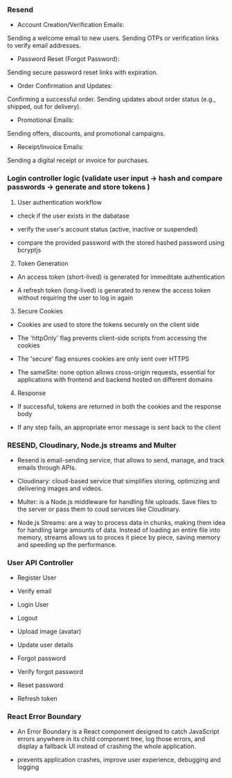 
### Resend 

- Account Creation/Verification Emails:

Sending a welcome email to new users.
Sending OTPs or verification links to verify email addresses.

- Password Reset (Forgot Password):

Sending secure password reset links with expiration.

- Order Confirmation and Updates:

Confirming a successful order.
Sending updates about order status (e.g., shipped, out for delivery).

 - Promotional Emails:

Sending offers, discounts, and promotional campaigns.

 - Receipt/Invoice Emails:

Sending a digital receipt or invoice for purchases.



### Login controller logic  (validate user input -> hash and compare passwords -> generate and store tokens )


1. User authentication workflow 

- check if the user exists in the dabatase 

- verify the user's account status (active, inactive or suspended)

- compare the provided password with the stored hashed password using bcryptjs 

2. Token Generation 

- An access token (short-lived) is generated for immeditate authentication 

- A refresh token (long-lived) is generated to renew the access token without requiring the user to log in again 

3. Secure Cookies 

- Cookies are used to store the tokens securely on the client side 

- The 'httpOnly' flag prevents client-side scripts from accessing the cookies 

- The 'secure' flag ensures cookies are only sent over HTTPS 

- The sameSite: none option allows cross-origin requests, essential for applications with frontend and backend hosted on different domains 

4. Response 

- If successful, tokens are returned in both the cookies and the response body 

- If any step fails, an appropriate error message is sent back to the client 


### RESEND, Cloudinary, Node.js streams and Multer 


- Resend is email-sending service, that allows to send, manage, and track emails through APIs. 

- Cloudinary: cloud-based service that simplifies storing, optimizing and delivering images and videos. 

- Multer: is a Node.js middleware for handling file uploads. Save files to the server or pass them to coud services like Cloudinary. 

- Node.js Streams: are a way to process data in chunks, making them idea for handling large amounts of data. Instead of loading an entire file into memory, streams allows us to proces it piece by piece, saving memory and speeding up the performance. 


### User API Controller 


- Register User

- Verify email

- Login User

- Logout 

- Upload image (avatar)

- Update user details 

- Forgot password 

- Verify forgot password

- Reset password 

- Refresh token 


### React Error Boundary 


- An Error Boundary is a React component designed to catch JavaScript errors anywhere in its child component tree, log those errors, and display a fallback UI instead of crashing the whole application.

- prevents application crashes, improve user experience, debugging and logging 

